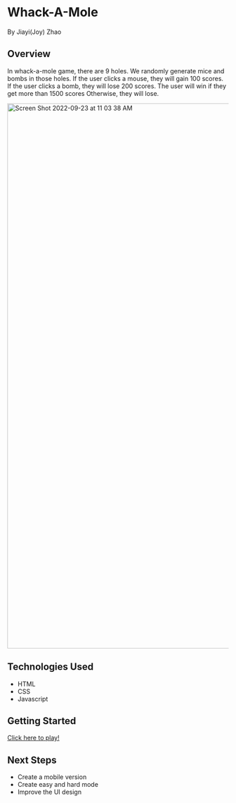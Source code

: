 Whack-A-Mole
====
By Jiayi(Joy) Zhao

Overview
------
In whack-a-mole game, there are 9 holes. We randomly generate mice and bombs in those holes. If the user clicks a mouse, they will gain 100 scores. If the user clicks a bomb, they will lose 200 scores. The user will win if they get more than 1500 scores Otherwise, they will lose. 

<img width="1237" alt="Screen Shot 2022-09-23 at 11 03 38 AM" src="https://user-images.githubusercontent.com/106443003/191991965-8ceddeca-f6c4-456f-b3d2-a51e11746070.png">

Technologies Used
-----

* HTML
* CSS
* Javascript

Getting Started
------
[Click here to play!](https://joymax0516.github.io/project1/)

Next Steps
------
* Create a mobile version
* Create easy and hard mode
* Improve the UI design

